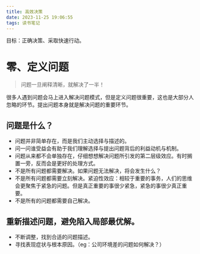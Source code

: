 ```yaml
---
title: 高效决策
date: 2023-11-25 19:06:55
tags: 读书笔记
---
```


目标：正确决策、采取快速行动。


# 零、定义问题
> 问题一旦阐释清晰，就解决了一半！

很多人遇到问题会马上进入解决问题模式，但是定义问题很重要，这也是大部分人忽略的环节。提出问题本身就是解决问题的重要环节。


## 问题是什么？

- 问题并非简单存在，而是我们主动选择与描述的。
- 问一问谁受益会有助于我们理解选择与提出问题背后的利益动机与机制。
- 问题从来都不会单独存在，仔细想想解决问题所引发的第二层级效应。有时搁置一旁，反而会是更好的处理方式。
- 不是所有问题都需要解决。如果问题无法解决，将会发生什么？
- 不是所有问题都需要立刻解决。紧迫性效应：相较于重要的事务，人们的思维会更聚焦于紧急的问题。但是真正重要的事很少紧急，紧急的事很少真正重要。
- 不是所有的问题都需要自己解决。


## 重新描述问题，避免陷入局部最优解。
- 不断调整，找到合适的问题描述。
- 寻找表现症状与根本原因。（eg：公司环境差的问题如何解决？）




